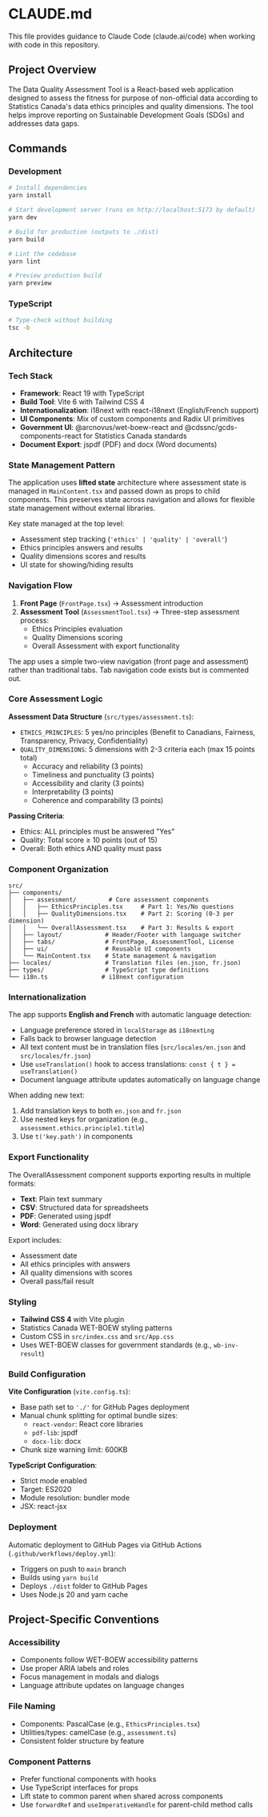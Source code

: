 # CLAUDE.md

This file provides guidance to Claude Code (claude.ai/code) when working with code in this repository.

## Project Overview

The Data Quality Assessment Tool is a React-based web application designed to assess the fitness for purpose of non-official data according to Statistics Canada's data ethics principles and quality dimensions. The tool helps improve reporting on Sustainable Development Goals (SDGs) and addresses data gaps.

## Commands

### Development
```bash
# Install dependencies
yarn install

# Start development server (runs on http://localhost:5173 by default)
yarn dev

# Build for production (outputs to ./dist)
yarn build

# Lint the codebase
yarn lint

# Preview production build
yarn preview
```

### TypeScript
```bash
# Type-check without building
tsc -b
```

## Architecture

### Tech Stack
- **Framework**: React 19 with TypeScript
- **Build Tool**: Vite 6 with Tailwind CSS 4
- **Internationalization**: i18next with react-i18next (English/French support)
- **UI Components**: Mix of custom components and Radix UI primitives
- **Government UI**: @arcnovus/wet-boew-react and @cdssnc/gcds-components-react for Statistics Canada standards
- **Document Export**: jspdf (PDF) and docx (Word documents)

### State Management Pattern

The application uses **lifted state** architecture where assessment state is managed in `MainContent.tsx` and passed down as props to child components. This preserves state across navigation and allows for flexible state management without external libraries.

Key state managed at the top level:
- Assessment step tracking (`'ethics' | 'quality' | 'overall'`)
- Ethics principles answers and results
- Quality dimensions scores and results
- UI state for showing/hiding results

### Navigation Flow

1. **Front Page** (`FrontPage.tsx`) → Assessment introduction
2. **Assessment Tool** (`AssessmentTool.tsx`) → Three-step assessment process:
   - Ethics Principles evaluation
   - Quality Dimensions scoring
   - Overall Assessment with export functionality

The app uses a simple two-view navigation (front page and assessment) rather than traditional tabs. Tab navigation code exists but is commented out.

### Core Assessment Logic

**Assessment Data Structure** (`src/types/assessment.ts`):
- `ETHICS_PRINCIPLES`: 5 yes/no principles (Benefit to Canadians, Fairness, Transparency, Privacy, Confidentiality)
- `QUALITY_DIMENSIONS`: 5 dimensions with 2-3 criteria each (max 15 points total)
  - Accuracy and reliability (3 points)
  - Timeliness and punctuality (3 points)
  - Accessibility and clarity (3 points)
  - Interpretability (3 points)
  - Coherence and comparability (3 points)

**Passing Criteria**:
- Ethics: ALL principles must be answered "Yes"
- Quality: Total score ≥ 10 points (out of 15)
- Overall: Both ethics AND quality must pass

### Component Organization

```
src/
├── components/
│   ├── assessment/         # Core assessment components
│   │   ├── EthicsPrinciples.tsx     # Part 1: Yes/No questions
│   │   ├── QualityDimensions.tsx    # Part 2: Scoring (0-3 per dimension)
│   │   └── OverallAssessment.tsx    # Part 3: Results & export
│   ├── layout/            # Header/Footer with language switcher
│   ├── tabs/              # FrontPage, AssessmentTool, License
│   ├── ui/                # Reusable UI components
│   └── MainContent.tsx    # State management & navigation
├── locales/               # Translation files (en.json, fr.json)
├── types/                 # TypeScript type definitions
└── i18n.ts               # i18next configuration
```

### Internationalization

The app supports **English and French** with automatic language detection:
- Language preference stored in `localStorage` as `i18nextLng`
- Falls back to browser language detection
- All text content must be in translation files (`src/locales/en.json` and `src/locales/fr.json`)
- Use `useTranslation()` hook to access translations: `const { t } = useTranslation()`
- Document language attribute updates automatically on language change

When adding new text:
1. Add translation keys to both `en.json` and `fr.json`
2. Use nested keys for organization (e.g., `assessment.ethics.principle1.title`)
3. Use `t('key.path')` in components

### Export Functionality

The OverallAssessment component supports exporting results in multiple formats:
- **Text**: Plain text summary
- **CSV**: Structured data for spreadsheets
- **PDF**: Generated using jspdf
- **Word**: Generated using docx library

Export includes:
- Assessment date
- All ethics principles with answers
- All quality dimensions with scores
- Overall pass/fail result

### Styling

- **Tailwind CSS 4** with Vite plugin
- Statistics Canada WET-BOEW styling patterns
- Custom CSS in `src/index.css` and `src/App.css`
- Uses WET-BOEW classes for government standards (e.g., `wb-inv-result`)

### Build Configuration

**Vite Configuration** (`vite.config.ts`):
- Base path set to `'./'` for GitHub Pages deployment
- Manual chunk splitting for optimal bundle sizes:
  - `react-vendor`: React core libraries
  - `pdf-lib`: jspdf
  - `docx-lib`: docx
- Chunk size warning limit: 600KB

**TypeScript Configuration**:
- Strict mode enabled
- Target: ES2020
- Module resolution: bundler mode
- JSX: react-jsx

### Deployment

Automatic deployment to GitHub Pages via GitHub Actions (`.github/workflows/deploy.yml`):
- Triggers on push to `main` branch
- Builds using `yarn build`
- Deploys `./dist` folder to GitHub Pages
- Uses Node.js 20 and yarn cache

## Project-Specific Conventions

### Accessibility
- Components follow WET-BOEW accessibility patterns
- Use proper ARIA labels and roles
- Focus management in modals and dialogs
- Language attribute updates on language changes

### File Naming
- Components: PascalCase (e.g., `EthicsPrinciples.tsx`)
- Utilities/types: camelCase (e.g., `assessment.ts`)
- Consistent folder structure by feature

### Component Patterns
- Prefer functional components with hooks
- Use TypeScript interfaces for props
- Lift state to common parent when shared across components
- Use `forwardRef` and `useImperativeHandle` for parent-child method calls
